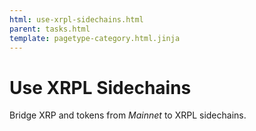 ```yaml
---
html: use-xrpl-sidechains.html
parent: tasks.html
template: pagetype-category.html.jinja
---
```

# Use XRPL Sidechains

Bridge XRP and tokens from _Mainnet_ to XRPL sidechains.
